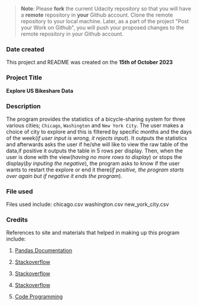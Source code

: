 >**Note**: Please **fork** the current Udacity repository so that you will have a **remote** repository in **your** Github account. Clone the remote repository to your local machine. Later, as a part of the project "Post your Work on Github", you will push your proposed changes to the remote repository in your Github account.

### Date created
This project and README was created on the **15th of October 2023**

### Project Title
**Explore US Bikeshare Data**

### Description
The program provides the statistics of a bicycle-sharing system for three various cities; `Chicago`, `Washington` and `New York City`. The user makes a choice of city to explore and this is filtered by specific months and the days of the week(_if user input is wrong, it rejects input_). It outputs the statistics and afterwards asks the user if he/she will like to view the raw table of the data,if positive it outputs the table in 5 rows per display. Then, when the user is done with the view(_having no more rows to display_) or stops the display(_by inputing the negative_), the program asks to know if the user wants to restart the explore or end it there(_if positive, the program starts over again but if negative it ends the program_).

### File used
Files used include:
chicago.csv
washington.csv
new_york_city.csv

### Credits
References to site and materials that helped in making up this program include:
1. [Pandas Documentation](https://pandas.pydata.org/docs/)

2. [Stackoverflow](https://stackoverflow.com/questions/32978575/how-to-fix-indexerror-invalid-index-to-scalar-variable)

3. [Stackoverflow](https://stackoverflow.com/questions/10116518/im-getting-key-error-in-python)

4. [Stackoverflow](https://stackoverflow.com/questions/35261055/method-object-is-not-subscriptable-dont-know-whats-wrong)

5. [Code Programming](https://copyprogramming.com/howto/pandas-table-subsets-giving-invalid-type-comparison-error#google_vignette)


